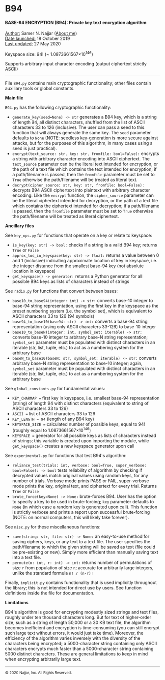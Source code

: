 # B94
#### **BASE-94 ENCRYPTION (B94): Private key text encryption algorithm**

<u>Author:</u> Samer N. Najjar ([About me](https://najjarcv.imfast.io/))<br>
<u>Date launched:</u> 18 October 2019<br>
<u>Last updated:</u> 27 May 2020

Keyspace size: 94! (~ 1.0873661567×10<sup>146</sup>)

Supports arbitrary input character encoding (output ciphertext strictly ASCII)

---
File `B94.py` contains main cryptographic functionality; other files contain auxiliary tools or global constants.

**Main file**

`B94.py` has the following cryptographic functionality:
* `generate_key(seed=None) -> str` generates a B94 key, which is a string of length 94, all distinct characters, shuffled from the list of ASCII characters 33 to 126 (inclusive). The user can pass a seed to this function that will always generate the same key. The `seed` parameter defaults to `None` (NOTE: seedless key-generation is more secure against attacks, but for the purposes of this algorithm, in many cases using a seed is just practical).
* `encrypt(text_source: str, key: str, fromfile: bool=False):` encrypts a string with arbitrary character encoding into ASCII ciphertext. The `text_source` parameter can be the literal text intended for encryption, or the path of a text file which contains the text intended for encryption; if a path/filename is passed, then the `fromfile` parameter must be set to `True` otherwise the path/filename will be treated as literal text.
* `decrypt(cipher_source: str, key: str, fromfile: bool=False):` decrypts B94 ASCII ciphertext into plaintext with arbitrary character encoding. Like the `encrypt` function, the `cipher_source` parameter can be the literal ciphertext intended for decryption, or the path of a text file which contains the ciphertext intended for decryption; if a path/filename is passed, then the `fromfile` parameter must be set to `True` otherwise the path/filename will be treated as literal ciphertext.

**Ancillary files**

See `key_ops.py` for functions that operate on a key or relate to keyspace:
* `is_key(key: str) -> bool:` checks if a string is a valid B94 key; returns `True` or `False`
* `approx_loc_in_keyspace(key: str) -> float:` returns a value between 0 and 1 (inclusive) indicating approximate location of key in keyspace, i.e. the integer distance from the smallest base-94 key (not absolute location in keyspace)
* `get_keyspace() -> generator:` returns a Python generator for all possible B94 keys as lists of characters instead of strings

See `radix.py` for functions that convert between bases:
* `base10_to_base94(integer: int) -> str:` converts base-10 integer to base-94 string representation, using the first key in the keyspace as the preset numbering system (i.e. the symbol set), which is equivalent to ASCII characters 33 to 126 (94 symbols)
* `base94_to_base10(base94: str) -> int:` converts a base-94 string representation (using only ASCII characters 33-126) to base-10 integer
* `base10_to_baseN(integer: int, symbol_set: iterable) -> str:` converts base-10 integer to arbitrary base-N string representation; `symbol_set` parameter must be populated with distinct characters in an iterable (str, list, tuple, etc.) to act as a numbering system for the arbitrary base
* `baseN_to_base10(baseN: str, symbol_set: iterable) -> str:` converts arbitrary base-N string representation to base-10 integer; again, `symbol_set` parameter must be populated with distinct characters in an iterable (str, list, tuple, etc.) to act as a numbering system for the arbitrary base

See `global_constants.py` for fundamental values:
* `KEY_CHARMAP =` first key in keyspace, i.e. smallest base-94 representation (string) of length 94 with distinct characters (equivalent to string of ASCII characters 33 to 126)
* `ASCII =` list of ASCII characters 33 to 126
* `KEY_LENGTH = 94` (length of any B94 key)
* `KEYSPACE_SIZE =` calculated number of possible keys, equal to 94! (roughly equal to 1.0873661567×10<sup>146</sup>)
* `KEYSPACE =` generator for all possible keys as lists of characters instead of strings; this variable is created upon importing the module, while `get_keyspace()` creates a new keyspace generator upon call

See `experimental.py` for functions that test B94's algorithm:
* `reliance_test(trials: int, verbose: bool=True, super_verbose: bool=False): -> bool` tests reliability of algorithm by checking if decrypted values match original values using random keys, for any number of trials. Verbose mode prints PASS or FAIL, super-verbose mode prints the key, original text, and ciphertext for every trial. Returns `True` or `False`
* `brute_force(key=None) -> None:` brute-forces B94. User has the option to specify a key to be used in brute-forcing; `key` parameter defaults to `None` (in which case a random key is generated upon call). This function is strictly verbose and prints a report upon successful brute-forcing (NOTE: on normal computers, this will likely take forever).

See `misc.py` for these miscellaneous functions:
* `save(string: str, file: str) -> None:` an easy-to-use method for saving ciphers, keys, or any text to a text file. The user specifies the path/filename to which the given string will be saved as text (file could be pre-existing or new). Simply more efficient than manually saving text into a text file.
* `permute(n: int, r: int) -> int:` returns number of permutations of size `r` from population of size `n`; accurate for arbitrarily large integers, unlike the standard formula `n! / (n-r)!`

Finally, `implicit.py` contains functionality that is used implicitly throughout the library; this is not intended for direct use by users. See function definitions inside the file for documentation.

**Limitations**

B94's algorithm is good for encrypting modestly sized strings and text files, roughly under ten thousand characters long. But for text of higher-order size, such as a string of length 50,000 or a 30 KB text file, the algorithm becomes inefficient and encryption is time-consuming (you can still encrypt such large text without errors, it would just take time). Moreover, the efficiency of the algorithm varies inversely with the diversity of the characters being encrypted; a 5000-character string containing only ASCII characters encrypts much faster than a 5000-character string containing 5000 distinct characters. These are general limitations to keep in mind when encrypting arbitrarily large text.

---
<small>© 2020 Najjar, Inc. All Rights Reserved.</small>